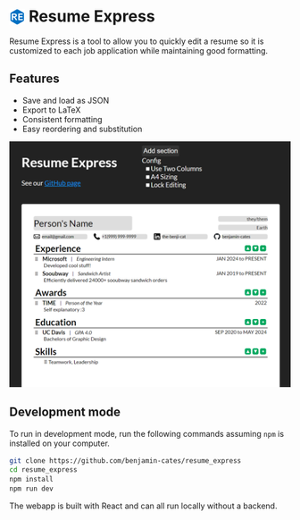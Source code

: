 # <img src="img/logo.png" style="height: 1em; vertical-align:bottom; padding-bottom: 0.084em"> Resume Express

Resume Express is a tool to allow you to quickly edit a resume so it is customized to each job application while maintaining good formatting.
## Features
- Save and load as JSON
- Export to LaTeX
- Consistent formatting
- Easy reordering and substitution

![Example resume](img/example_image.png)

## Development mode
To run in development mode, run the following commands assuming `npm` is installed on your computer.
```bash
git clone https://github.com/benjamin-cates/resume_express
cd resume_express
npm install
npm run dev
```
The webapp is built with React and can all run locally without a backend.

